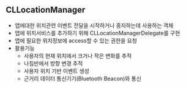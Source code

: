 ## CLLocationManager
- 앱에대한 위치관련 이벤트 전달을 시작하거나 중지하는데 사용하는 객체
- 앱에 위치서비스를 추가하기 위해 CLLocationManagerDelegate를 구현
- 앱에 필요한 위치정보에 access할 수 있는 권한을 요청
- 활용기능
  - 사용자의 현재 위치에서 크거나 작은 변화를 추적
  - 나침반에서 방향 변경 추적
  - 사용자 위치 기반 이벤트 생성
  - 근거리 데이터 통신기기(Bluetooth Beacon)와 통신
